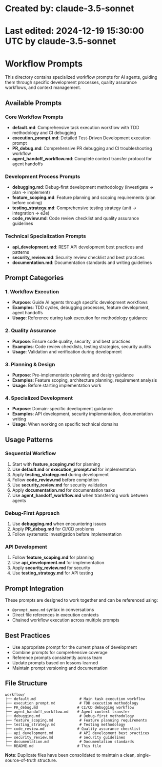 # Created by: claude-3.5-sonnet
# Last edited: 2024-12-19 15:30:00 UTC by claude-3.5-sonnet

# Workflow Prompts

This directory contains specialized workflow prompts for AI agents, guiding them through specific development processes, quality assurance workflows, and context management.

## Available Prompts

### Core Workflow Prompts

- **default.md**: Comprehensive task execution workflow with TDD methodology and CI debugging
- **execution_prompt.md**: Detailed Test-Driven Development execution prompt
- **PR_debug.md**: Comprehensive PR debugging and CI troubleshooting workflow
- **agent_handoff_workflow.md**: Complete context transfer protocol for agent handoffs

### Development Process Prompts

- **debugging.md**: Debug-first development methodology (investigate → plan → implement)
- **feature_scoping.md**: Feature planning and scoping requirements (plan before coding)
- **testing_strategy.md**: Comprehensive testing strategy (unit → integration → e2e)
- **code_review.md**: Code review checklist and quality assurance guidelines

### Technical Specialization Prompts

- **api_development.md**: REST API development best practices and patterns
- **security_review.md**: Security review checklist and best practices
- **documentation.md**: Documentation standards and writing guidelines

## Prompt Categories

### 1. Workflow Execution

- **Purpose**: Guide AI agents through specific development workflows
- **Examples**: TDD cycles, debugging processes, feature development, agent handoffs
- **Usage**: Reference during task execution for methodology guidance

### 2. Quality Assurance

- **Purpose**: Ensure code quality, security, and best practices
- **Examples**: Code review checklists, testing strategies, security audits
- **Usage**: Validation and verification during development

### 3. Planning & Design

- **Purpose**: Pre-implementation planning and design guidance
- **Examples**: Feature scoping, architecture planning, requirement analysis
- **Usage**: Before starting implementation work

### 4. Specialized Development

- **Purpose**: Domain-specific development guidance
- **Examples**: API development, security implementation, documentation writing
- **Usage**: When working on specific technical domains

## Usage Patterns

### Sequential Workflow

1. Start with **feature_scoping.md** for planning
2. Use **default.md** or **execution_prompt.md** for implementation
3. Apply **testing_strategy.md** during development
4. Follow **code_review.md** before completion
5. Use **security_review.md** for security validation
6. Apply **documentation.md** for documentation tasks
7. Use **agent_handoff_workflow.md** when transferring work between agents

### Debug-First Approach

1. Use **debugging.md** when encountering issues
2. Apply **PR_debug.md** for CI/CD problems
3. Follow systematic investigation before implementation

### API Development

1. Follow **feature_scoping.md** for planning
2. Use **api_development.md** for implementation
3. Apply **security_review.md** for security
4. Use **testing_strategy.md** for API testing

## Prompt Integration

These prompts are designed to work together and can be referenced using:

- `@prompt_name.md` syntax in conversations
- Direct file references in execution contexts
- Chained workflow execution across multiple prompts

## Best Practices

- Use appropriate prompt for the current phase of development
- Combine prompts for comprehensive coverage
- Reference prompts consistently across team
- Update prompts based on lessons learned
- Maintain prompt versioning and documentation

## File Structure

```
workflow/
├── default.md                    # Main task execution workflow
├── execution_prompt.md           # TDD execution methodology
├── PR_debug.md                  # CI/CD debugging workflow
├── agent_handoff_workflow.md    # Agent context transfer
├── debugging.md                  # Debug-first methodology
├── feature_scoping.md            # Feature planning requirements
├── testing_strategy.md           # Testing methodology
├── code_review.md               # Quality assurance checklist
├── api_development.md            # API development best practices
├── security_review.md            # Security guidelines
├── documentation.md              # Documentation standards
└── README.md                    # This file
```

**Note**: Duplicate files have been consolidated to maintain a clean, single-source-of-truth structure.
